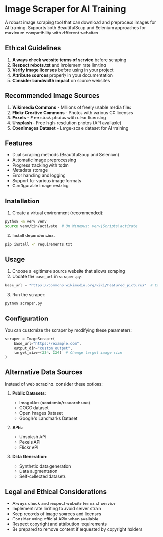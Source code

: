 # Image Scraper for AI Training

A robust image scraping tool that can download and preprocess images for AI training. Supports both BeautifulSoup and Selenium approaches for maximum compatibility with different websites.

## Ethical Guidelines

1. **Always check website terms of service** before scraping
2. **Respect robots.txt** and implement rate limiting
3. **Verify image licenses** before using in your project
4. **Attribute sources** properly in your documentation
5. **Consider bandwidth impact** on source websites

## Recommended Image Sources

1. **Wikimedia Commons** - Millions of freely usable media files
2. **Flickr Creative Commons** - Photos with various CC licenses
3. **Pexels** - Free stock photos with clear licensing
4. **Unsplash** - Free high-resolution photos (API available)
5. **OpenImages Dataset** - Large-scale dataset for AI training

## Features

- Dual scraping methods (BeautifulSoup and Selenium)
- Automatic image preprocessing
- Progress tracking with tqdm
- Metadata storage
- Error handling and logging
- Support for various image formats
- Configurable image resizing

## Installation

1. Create a virtual environment (recommended):
```bash
python -m venv venv
source venv/bin/activate  # On Windows: venv\Scripts\activate
```

2. Install dependencies:
```bash
pip install -r requirements.txt
```

## Usage

1. Choose a legitimate source website that allows scraping
2. Update the `base_url` in `scraper.py`:
```python
base_url = "https://commons.wikimedia.org/wiki/Featured_pictures"  # Example using Wikimedia Commons
```

3. Run the scraper:
```bash
python scraper.py
```

## Configuration

You can customize the scraper by modifying these parameters:

```python
scraper = ImageScraper(
    base_url="https://example.com",
    output_dir="custom_output",
    target_size=(224, 224)  # Change target image size
)
```

## Alternative Data Sources

Instead of web scraping, consider these options:

1. **Public Datasets**:
   - ImageNet (academic/research use)
   - COCO dataset
   - Open Images Dataset
   - Google's Landmarks Dataset

2. **APIs**:
   - Unsplash API
   - Pexels API
   - Flickr API

3. **Data Generation**:
   - Synthetic data generation
   - Data augmentation
   - Self-collected datasets

## Legal and Ethical Considerations

- Always check and respect website terms of service
- Implement rate limiting to avoid server strain
- Keep records of image sources and licenses
- Consider using official APIs when available
- Respect copyright and attribution requirements
- Be prepared to remove content if requested by copyright holders
